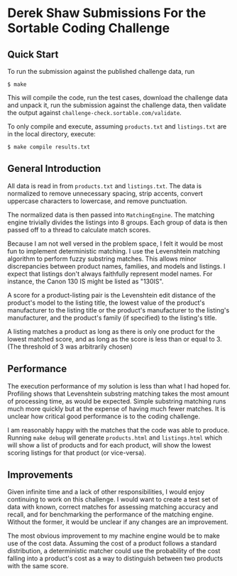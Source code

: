 Derek Shaw Submissions For the Sortable Coding Challenge
========================================================

Quick Start
-----------

To run the submission against the published challenge data, run

    $ make

This will compile the code, run the test cases, download the challenge data and 
unpack it, run the submission against the challenge data, then validate the 
output against `challenge-check.sortable.com/validate`.

To only compile and execute, assuming `products.txt` and `listings.txt` are in
the local directory, execute:

    $ make compile results.txt


General Introduction
--------------------

All data is read in from `products.txt` and `listings.txt`. The data is 
normalized to remove unnecessary spacing, strip accents, convert uppercase
characters to lowercase, and remove punctuation.

The normalized data is then passed into `MatchingEngine`. The matching engine 
trivially divides the listings into 8 groups. Each group of data is then passed
off to a thread to calculate match scores. 

Because I am not well versed in the problem space, I felt it would be most fun 
to implement deterministic matching. I use the Levenshtein matching algorithm to
perform fuzzy substring matches. This allows minor discrepancies between product
names, families, and models and listings. I expect that listings don't always 
faithfully represent model names. For instance, the Canon 130 IS might be listed
as "130IS".

A score for a product-listing pair is the Levenshtein edit distance of the 
product's model to the listing title, the lowest value of the product's 
manufacturer to the listing title or the product's manufacturer to the 
listing's manufacturer, and the product's family (if specified) to the 
listing's title. 

A listing matches a product as long as there is only one product for the lowest 
matched score, and as long as the score is less than or equal to 3. (The 
threshold of 3 was arbitrarily chosen)


Performance
-----------

The execution performance of my solution is less than what I had hoped for.
Profiling shows that Levenshtein substring matching takes the most amount of 
processing time, as would be expected. Simple substring matching runs much more 
quickly but at the expense of having much fewer matches. It is unclear how 
critical good performance is to the coding challenge. 

I am reasonably happy with the matches that the code was able to produce.
Running `make debug` will generate `products.html` and `listings.html` which will 
show a list of products and for each product, will show the lowest scoring 
listings for that product (or vice-versa).


Improvements
------------

Given infinite time and a lack of other responsibilities, I would enjoy 
continuing to work on this challenge. I would want to create a test set of data 
with known, correct matches for assessing matching accuracy and recall, and for 
benchmarking the performance of the matching engine. Without the former, it 
would be unclear if any changes are an improvement.

The most obvious improvement to my machine engine would be to make use of the 
cost data. Assuming the cost of a product follows a standard distribution, a 
deterministic matcher could use the probability of the cost falling into a 
product's cost as a way to distinguish between two products with the same score.